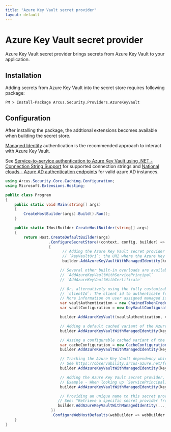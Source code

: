 ```yaml
---
title: "Azure Key Vault secret provider"
layout: default
---
```


# Azure Key Vault secret provider
Azure Key Vault secret provider brings secrets from Azure Key Vault to your application.

## Installation
Adding secrets from Azure Key Vault into the secret store requires following package:

```shell
PM > Install-Package Arcus.Security.Providers.AzureKeyVault
```

## Configuration
After installing the package, the addtional extensions becomes available when building the secret store.

[Managed Identity](https://docs.microsoft.com/en-us/azure/active-directory/managed-identities-azure-resources/overview) authentication is the recommended approach to interact with Azure Key Vault.

See [Service-to-service authentication to Azure Key Vault using .NET - Connection String Support](https://docs.microsoft.com/en-us/azure/key-vault/service-to-service-authentication#connection-string-support) for supported connection strings and [National clouds - Azure AD authentication endpoints](https://docs.microsoft.com/en-us/azure/active-directory/develop/authentication-national-cloud#azure-ad-authentication-endpoints) for valid azure AD instances. 

```csharp
using Arcus.Security.Core.Caching.Configuration;
using Microsoft.Extensions.Hosting;

public class Program
{
    public static void Main(string[] args)
    {
        CreateHostBuilder(args).Build().Run();
    }

    public static IHostBuilder CreateHostBuilder(string[] args)
    {    
        return Host.CreateDefaultBuilder(args)
                   .ConfigureSecretStore((context, config, builder) =>
                   {
                         // Adding the Azure Key Vault secret provider with the built-in overloads
                         // `keyVaultUri`: the URI where the Azure Key Vault is located.
                         builder.AddAzureKeyVaultWithManagedIdentity(keyVaultUri);

                        // Several other built-in overloads are available too:
                        // `AddAzureKeyVaultWithServicePrincipal`
                        // `AddAzureKeyVaultWithCertificate`

                        // Or, alternatively using the fully customizable approach.
                        // `clientId`: The client id to authenticate for a user assigned managed identity.
                        // More information on user assigned managed identities can be found here: https://docs.microsoft.com/en-us/azure/active-directory/managed-identities-azure-resources/overview#how-a-user-assigned-managed-identity-works-with-an-azure-vm</param>
                        var vaultAuthentication = new ChainedTokenCredential(new ManagedIdentityCredential(clientId), new EnvironmentCredential());
                        var vaultConfiguration = new KeyVaultConfiguration(keyVaultUri);

                        builder.AddAzureKeyVault(vaultAuthentication, vaultConfiguration);

                        // Adding a default cached variant of the Azure Key Vault provider (default: 5 min caching).
                        builder.AddAzureKeyVaultWithManagedIdentity(keyVaultUri, cacheConfiguration: CacheConfiguration.Default);

                        // Assing a configurable cached variant of the Azure Key Vault provider.
                        var cacheConfiguration = new CacheConfiguration(TimeSpan.FromMinutes(1));
                        builder.AddAzureKeyVaultWithManagedIdentity(keyVaultUri, cacheConfiguration);

                        // Tracking the Azure Key Vault dependency which works well together with Application Insights (default: `false`).
                        // See https://observability.arcus-azure.net/features/writing-different-telemetry-types#measuring-custom-dependencies for more information.
                        builder.AddAzureKeyVaultWithManagedIdentity(keyVaultUri, configureOptions: options => options.TrackDependency = true);

                        // Adding the Azure Key Vault secret provider, using `-` instead of `:` when looking up secrets.
                        // Example - When looking up `ServicePrincipal:ClientKey` it will be changed to `ServicePrincipal-ClientKey`.
                        builder.AddAzureKeyVaultWithManagedIdentity(keyVaultUri, mutateSecretName: secretName => secretName.Replace(":", "-"));

                        // Providing an unique name to this secret provider so it can be looked up later.
                       // See: "Retrieve a specific secret provider from the secret store"
                       builder.AddAzureKeyVaultWithManagedIdentity(..., name: "AzureKeyVault.ManagedIdentity");
                    })
                    .ConfigureWebHostDefaults(webBuilder => webBuilder.UseStartup<Startup>());
    }
}
```

